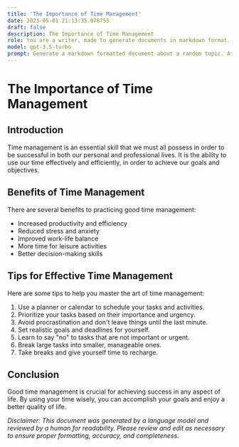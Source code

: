 ```yaml
---
title: 'The Importance of Time Management'
date: 2023-05-01 21:13:35.076755
draft: false
description: The Importance of Time Management
role: You are a writer, made to generate documents in markdown format. It is very important that all of the documents you generate are in valid markdown format.
model: gpt-3.5-turbo
prompt: Generate a markdown formatted document about a random topic. At the bottom, include a disclaimer explaining that the document was generated by you. The first line of the document should be the title. Make sure that the entire document is in proper markdown format, using a mix of various tags to make the document visually appealing.
---
```


# The Importance of Time Management

## Introduction
Time management is an essential skill that we must all possess in order to be successful in both our personal and professional lives. It is the ability to use our time effectively and efficiently, in order to achieve our goals and objectives.

## Benefits of Time Management
There are several benefits to practicing good time management:

- Increased productivity and efficiency
- Reduced stress and anxiety
- Improved work-life balance
- More time for leisure activities
- Better decision-making skills

## Tips for Effective Time Management
Here are some tips to help you master the art of time management:

1. Use a planner or calendar to schedule your tasks and activities.
2. Prioritize your tasks based on their importance and urgency.
3. Avoid procrastination and don't leave things until the last minute.
4. Set realistic goals and deadlines for yourself.
5. Learn to say "no" to tasks that are not important or urgent.
6. Break large tasks into smaller, manageable ones.
7. Take breaks and give yourself time to recharge.

## Conclusion
Good time management is crucial for achieving success in any aspect of life. By using your time wisely, you can accomplish your goals and enjoy a better quality of life.

*Disclaimer: This document was generated by a language model and reviewed by a human for readability. Please review and edit as necessary to ensure proper formatting, accuracy, and completeness.*